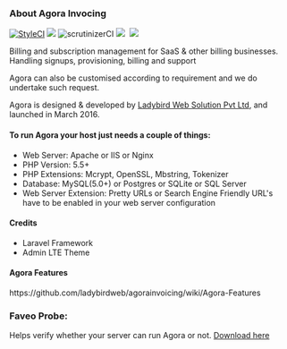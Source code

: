 <h3>About Agora Invocing</h3>


<a href="https://styleci.io/repos/51429040"><img src="https://styleci.io/repos/51429040/shield" alt="StyleCI"></a>&nbsp;<img src="https://img.shields.io/badge/License-OSL-blue.svg">&nbsp;<img src="https://scrutinizer-ci.com/g/ladybirdweb/agorainvoicing/badges/quality-score.png?b=master" alt="scrutinizerCI">&nbsp;<img src="https://travis-ci.org/ladybirdweb/agorainvoicing.svg?branch=master">&nbsp;&nbsp;<a href="http://squizlabs.github.io/PHP_CodeSniffer/analysis/ladybirdweb/agorainvoicing/index.html" target="_blank"><img src="http://squizlabs.github.io/PHP_CodeSniffer/analysis/ladybirdweb/agorainvoicing/grade.svg"></a>&nbsp;

Billing and subscription management for SaaS & other billing businesses. Handling signups, provisioning, billing and support

Agora can also be customised according to requirement and we do undertake such request. 

Agora is designed & developed by <a href="http://www.ladybirdweb.com/" target="_blank">Ladybird Web Solution Pvt Ltd</a>, and launched in March 2016.

<h4>To run Agora your host just needs a couple of things:</h4>
<ul>
<li> Web Server: Apache or IIS or Nginx</li>
<li> PHP Version: 5.5+</li>
<li> PHP Extensions: Mcrypt, OpenSSL, Mbstring, Tokenizer</li>
<li> Database: MySQL(5.0+) or Postgres or SQLite or SQL Server</li>
<li> Web Server Extension: Pretty URLs or Search Engine Friendly URL's have to be enabled in your web server configuration</li>
</ul>
<h4>Credits</h4>
<ul>
<li>Laravel Framework</li>
<li>Admin LTE Theme</li>
</ul>

<h4>Agora Features</h4>
https://github.com/ladybirdweb/agorainvoicing/wiki/Agora-Features

<h3>Faveo Probe:</h3>
<p>Helps verify whether your server can run Agora or not. 
<a href="https://github.com/ladybirdweb/faveo-probe" target="_blank">Download here</a></p>
